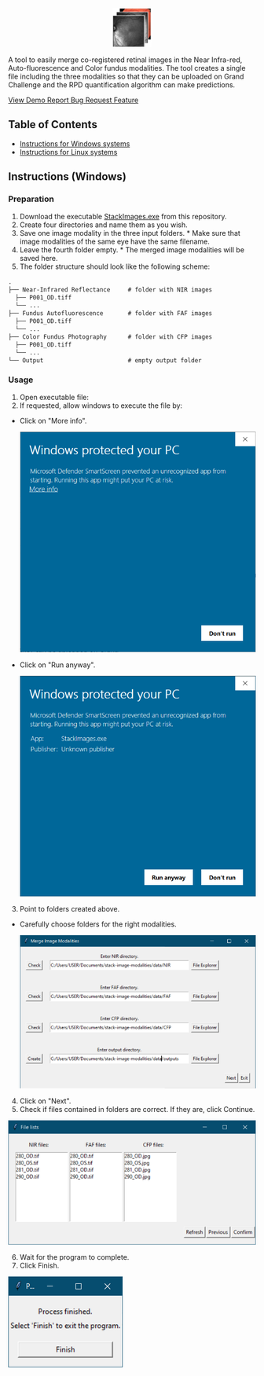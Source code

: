 
<p align="center">
  <img width="80" height="80" src="images/icon.jpg">
</p>
    A tool to easily merge co-registered retinal images in the Near Infra-red, Auto-fluorescence and Color fundus modalities. The tool creates a single file including the three modalities so that they can be uploaded on Grand Challenge and the RPD quantification algorithm can make predictions.

[ View Demo ](https://github.com/ordnalessa/stack-image-modalities) 
[ Report Bug ](https://github.com/ordnalessa/stack-image-modalities/issues) 
[ Request Feature ](https://github.com/ordnalessa/stack-image-modalities/issues) 



<!-- TABLE OF CONTENTS -->
## Table of Contents

* [Instructions for Windows systems](#instructions-Windows)
* [Instructions for Linux systems](#instructions-linux)




## Instructions (Windows)

### Preparation

1. Download the executable [StackImages.exe](https://github.com/ordnalessa/stack-image-modalities/raw/main/StackImages.exe) from this repository.
1. Create four directories and name them as you wish.
  1. Save one image modality in the three input folders. 
    * Make sure that image modalities of the same eye have the same filename.
  1. Leave the fourth folder empty. 
    * The merged image modalities will be saved here.
  1. The folder structure should look like the following scheme:
```
.
├── Near-Infrared Reflectance     # folder with NIR images
  ├── P001_OD.tiff
  └── ...
├── Fundus Autofluorescence       # folder with FAF images
  ├── P001_OD.tiff
  └── ...
├── Color Fundus Photography      # folder with CFP images 
  ├── P001_OD.tiff
  └── ...
└── Output                        # empty output folder
```

### Usage

1. Open executable file:
2. If requested, allow windows to execute the file by:
 * Click on "More info".
 
    ![win-screen1](images/win-screen1.PNG?raw=true "win-screen1")
    
 * Click on "Run anyway".
 
    ![win-screen2](images/win-screen2.PNG?raw=true "win-screen2")

3. Point to folders created above.
  * Carefully choose folders for the right modalities.
  
    ![win-screen4](images/win-screen4.PNG?raw=true "win-screen4")
    
4. Click on "Next".
5. Check if files contained in folders are correct. If they are, click Continue.

![win-screen5](images/win-screen5.PNG?raw=true "win-screen5")

6. Wait for the program to complete.
7. Click Finish.

![win-screen6](images/win-screen6.PNG?raw=true "win-screen6")


